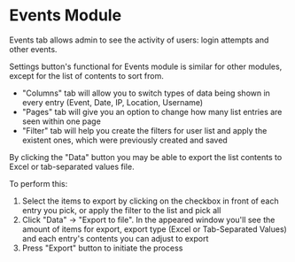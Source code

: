 # Events Module

Events tab allows admin to see the activity of users: login attempts and other events.

Settings button's functional for Events module is similar for other modules, except for the list of contents to sort from.

+ "Columns" tab will allow you to switch types of data being shown in every entry (Event, Date, IP, Location, Username)
+ "Pages" tab will give you an option to change how many list entries are seen within one page
+ "Filter" tab will help you create the filters for user list and apply the existent ones, which were previously created and saved

By clicking the "Data" button you may be able to export the list contents to Excel or tab-separated values file.

To perform this:

1. Select the items to export by clicking on the checkbox in front of each entry you pick, or apply the filter to the list and pick all
2. Click "Data" &rarr; "Export to file". In the appeared window you'll see the amount of items for export, export type (Excel or Tab-Separated Values) and each entry's contents you can adjust to export
3. Press "Export" button to initiate the process
